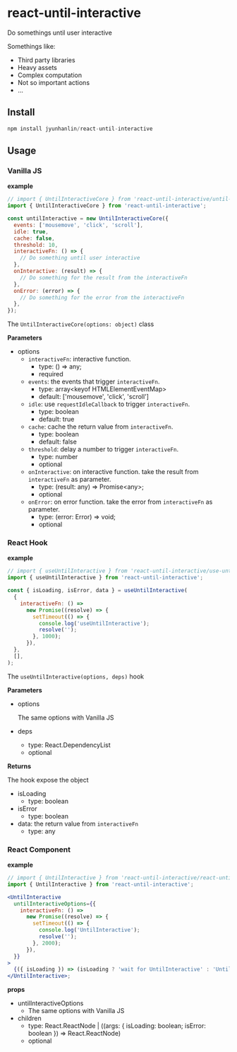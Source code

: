 # react-until-interactive

Do somethings until user interactive

Somethings like:

- Third party libraries
- Heavy assets
- Complex computation
- Not so important actions
- ...

## Install

```js
npm install jyunhanlin/react-until-interactive
```

## Usage

### Vanilla JS

**example**

```js
// import { UntilInteractiveCore } from 'react-until-interactive/until-interactive-core';
import { UntilInteractiveCore } from 'react-until-interactive';

const untilInteractive = new UntilInteractiveCore({
  events: ['mousemove', 'click', 'scroll'],
  idle: true,
  cache: false,
  threshold: 10,
  interactiveFn: () => {
    // Do something until user interactive
  },
  onInteractive: (result) => {
    // Do something for the result from the interactiveFn
  },
  onError: (error) => {
    // Do something for the error from the interactiveFn
  },
});
```

The `UntilInteractiveCore(options: object)` class

**Parameters**

- options
  - `interactiveFn`: interactive function.
    - type: () => any;
    - required
  - `events`: the events that trigger `interactiveFn`.
    - type: array\<keyof HTMLElementEventMap\>
    - default: ['mousemove', 'click', 'scroll']
  - `idle`: use `requestIdleCallback` to trigger `interactiveFn`.
    - type: boolean
    - default: true
  - `cache`: cache the return value from `interactiveFn`.
    - type: boolean
    - default: false
  - `threshold`: delay a number to trigger `interactiveFn`.
    - type: number
    - optional
  - `onInteractive`: on interactive function. take the result from `interactiveFn` as parameter.
    - type: (result: any) => Promise\<any\>;
    - optional
  - `onError`: on error function. take the error from `interactiveFn` as parameter.
    - type: (error: Error) => void;
    - optional

### React Hook

**example**

```js
// import { useUntilInteractive } from 'react-until-interactive/use-until-interactive';
import { useUntilInteractive } from 'react-until-interactive';

const { isLoading, isError, data } = useUntilInteractive(
  {
    interactiveFn: () =>
      new Promise((resolve) => {
        setTimeout(() => {
          console.log('useUntilInteractive');
          resolve('');
        }, 1000);
      }),
  },
  [],
);
```

The `useUntilInteractive(options, deps)` hook

**Parameters**

- options

  The same options with Vanilla JS

- deps
  - type: React.DependencyList
  - optional

**Returns**

The hook expose the object

- isLoading
  - type: boolean
- isError
  - type: boolean
- data: the return value from `interactiveFn`
  - type: any

### React Component

**example**

```jsx
// import { UntilInteractive } from 'react-until-interactive/react-until-interactive';
import { UntilInteractive } from 'react-until-interactive';

<UntilInteractive
  untilInteractiveOptions={{
    interactiveFn: () =>
      new Promise((resolve) => {
        setTimeout(() => {
          console.log('UntilInteractive');
          resolve('');
        }, 2000);
      }),
  }}
>
  {({ isLoading }) => (isLoading ? 'wait for UntilInteractive' : 'UntilInteractive done')}
</UntilInteractive>;
```

**props**

- untilInteractiveOptions
  - The same options with Vanilla JS
- children
  - type: React.ReactNode | ((args: { isLoading: boolean; isError: boolean }) => React.ReactNode)
  - optional
